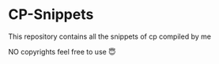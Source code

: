 # CP-Snippets

This repository contains all the snippets of cp compiled by me

NO copyrights 
feel free to use 😇
